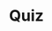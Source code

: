 ---
title: "Quiz"
passing_percentage: 70
layout: "test"
type: "test"
questions:
  - id: "q1"
    text: "Which namespace should the Dapr control plane be deployed in?"
    type: "single-answer"
    marks: 2
    options:
      - id: "a"
        text: "default"
      - id: "b"
        text: "dapr-system"
        is_correct: true
      - id: "c"
        text: "kube-system"
      - id: "d"
        text: "dapr-public"
  - id: "q2"
    text: "Which components are part of the Dapr control plane? (Select all that apply)"
    type: "multiple-answers"
    marks: 2
    options:
      - id: "a"
        text: "Dapr Sidecar Injector"
        is_correct: true
      - id: "b"
        text: "Dapr Placement Service"
        is_correct: true
      - id: "c"
        text: "Nginx Controller"
      - id: "d"
        text: "Istio Sidecar Proxy"
  - id: "q3"
    text: "What numeric identifier defines service endpoints?"
    type: "short_answer" 
    marks: 2
    correct_answer: "Port" 
---